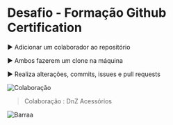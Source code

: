# Desafio - Formação Github Certification

▶️ Adicionar um colaborador ao repositório

▶️ Ambos fazerem um clone na máquina

▶️ Realiza alterações, commits, issues e pull requests

![Colaboração](https://user-images.githubusercontent.com/74038190/212257468-1e9a91f1-b626-4baa-b15d-5c385dfa7ed2.gif)

> Colaboração : DnZ Acessórios

![Barraa](https://user-images.githubusercontent.com/74038190/212744287-14f66c13-5458-40dc-9244-8ff533fc8f4a.gif)



